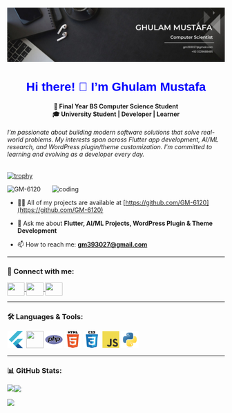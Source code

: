 ![Banner](https://github.com/GM-6120/GM-6120/blob/main/1733682844599.jpeg)


<h1 align="center" style="color: blue; font-family: Arial, sans-serif;">
  Hi there! 👋 I’m Ghulam Mustafa
</h1>

<h4 align="center">🌟 Final Year BS Computer Science Student<br>
🎓 University Student | Developer | Learner</h4>

<h6>
I’m passionate about building modern software solutions that solve real-world problems. 
My interests span across Flutter app development, AI/ML research, and WordPress plugin/theme customization.
I'm committed to learning and evolving as a developer every day.
</h6>

[![trophy](https://github-profile-trophy.vercel.app/?username=GM-6120)](https://github.com/ryo-ma/github-profile-trophy)

<img align="right" alt="coding" width="400" src="https://user-images.githubusercontent.com/55389276/140866485-8fb1c876-9a8f-4d6a-98dc-08c4981eaf70.gif" />
<p align="left">
  <img src="https://komarev.com/ghpvc/?username=GM-6120&label=Profile%20views&color=0e75b6&style=flat" alt="GM-6120" />
</p>

- 👨‍💻 All of my projects are available at [https://github.com/GM-6120](https://github.com/GM-6120)

- 💬 Ask me about **Flutter, AI/ML Projects, WordPress Plugin & Theme Development**

- 📫 How to reach me: **gm393027@gmail.com**

---

### 📱 Connect with me:
<p align="left">

  <a href="https://www.linkedin.com/in/your-linkedin/" target="_blank">
    <img align="center" src="https://raw.githubusercontent.com/rahuldkjain/github-profile-readme-generator/master/src/images/icons/Social/linked-in-alt.svg" height="30" width="40" />
  </a>

  <a href="https://www.facebook.com/yourprofile" target="_blank">
    <img align="center" src="https://raw.githubusercontent.com/rahuldkjain/github-profile-readme-generator/master/src/images/icons/Social/facebook.svg" height="30" width="40" />
  </a>

  <a href="https://www.instagram.com/yourprofile/" target="_blank">
    <img align="center" src="https://raw.githubusercontent.com/rahuldkjain/github-profile-readme-generator/master/src/images/icons/Social/instagram.svg" height="30" width="40" />
  </a>

</p>

---

### 🛠️ Languages & Tools:

<p align="left">
  <a href="#"><img src="https://raw.githubusercontent.com/devicons/devicon/master/icons/flutter/flutter-original.svg" width="40" height="40" /></a>
  <a href="#"><img src="https://www.vectorlogo.zone/logos/dartlang/dartlang-icon.svg" width="40" height="40" /></a>
  <a href="#"><img src="https://raw.githubusercontent.com/devicons/devicon/master/icons/php/php-original.svg" width="40" height="40" /></a>
  <a href="#"><img src="https://raw.githubusercontent.com/devicons/devicon/master/icons/html5/html5-original-wordmark.svg" width="40" height="40" /></a>
  <a href="#"><img src="https://raw.githubusercontent.com/devicons/devicon/master/icons/css3/css3-original-wordmark.svg" width="40" height="40" /></a>
  <a href="#"><img src="https://raw.githubusercontent.com/devicons/devicon/master/icons/javascript/javascript-original.svg" width="40" height="40" /></a>
  <a href="#"><img src="https://raw.githubusercontent.com/devicons/devicon/master/icons/python/python-original.svg" width="40" height="40" /></a>
</p>

---

### 📊 GitHub Stats:

<p>
  <img align="left" src="https://github-readme-stats.vercel.app/api/top-langs/?username=GM-6120&layout=compact" />
</p>

<p>
  <img align="center" src="https://github-readme-stats.vercel.app/api?username=GM-6120&show_icons=true&locale=en" />
</p>

<p>
  <img align="center" src="https://github-readme-streak-stats.herokuapp.com/?user=GM-6120" />
</p>
